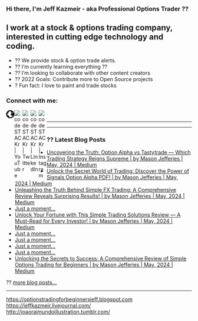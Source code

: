 

<!--
**jeffkazmeir/jeffkazmeir** is a ✨ _special_ ✨ repository because its `README.md` (this file) appears on your GitHub profile.

Here are some ideas to get you started:

- 🔭 I’m currently working on ...
- 🌱 I’m currently learning ...
- 👯 I’m looking to collaborate on ...
- 🤔 I’m looking for help with ...
- 💬 Ask me about ...
- 📫 How to reach me: ...
- 😄 Pronouns: ...
- ⚡ Fun fact: ...
-->
### Hi there, I'm Jeff Kazmeir - aka Professional Options Trader ??
## I work at a stock & options trading company, interested in cutting edge technology and coding.

- ?? We provide stock & option trade alerts.
- ?? I’m currently learning everything ??
- ?? I’m looking to collaborate with other content creators
- ?? 2022 Goals: Contribute more to Open Source projects
- ? Fun fact: I love to paint and trade stocks


### Connect with me:

[<img align="left" alt="codeSTACKr.com" width="22px" src="https://raw.githubusercontent.com/iconic/open-iconic/master/svg/globe.svg" />][website]
[<img align="left" alt="codeSTACKr | YouTube" width="22px" src="https://cdn.jsdelivr.net/npm/simple-icons@v3/icons/youtube.svg" />][youtube]
[<img align="left" alt="codeSTACKr | Twitter" width="22px" src="https://cdn.jsdelivr.net/npm/simple-icons@v3/icons/twitter.svg" />][twitter]
[<img align="left" alt="codeSTACKr | LinkedIn" width="22px" src="https://cdn.jsdelivr.net/npm/simple-icons@v3/icons/linkedin.svg" />][linkedin]
[<img align="left" alt="codeSTACKr | Instagram" width="22px" src="https://cdn.jsdelivr.net/npm/simple-icons@v3/icons/instagram.svg" />][instagram]

<br />

---

---

### ?? Latest Blog Posts

<!-- BLOG-POST-LIST:START -->
- [Uncovering the Truth: Option Alpha vs Tastytrade — Which Trading Strategy Reigns Supreme | by Mason Jefferies | May, 2024 | Medium](https://tradingoptionsforbeginners.medium.com/uncovering-the-truth-option-alpha-vs-tastytrade-which-trading-strategy-reigns-supreme-be460ea52390?source=ifttt--------------3)
- [Unlock the Secret World of Trading: Discover the Power of Signals Option Alpha PDF! | by Mason Jefferies | May, 2024 | Medium](https://tradingoptionsforbeginners.medium.com/unlock-the-secret-world-of-trading-discover-the-power-of-signals-option-alpha-pdf-ae887887d6ea?source=ifttt--------------3)
- [Unleashing the Truth Behind Simple FX Trading: A Comprehensive Review Reveals Surprising Results! | by Mason Jefferies | May, 2024 | Medium](https://tradingoptionsforbeginners.medium.com/unleashing-the-truth-behind-simple-fx-trading-a-comprehensive-review-reveals-surprising-results-1348affdf84f?source=ifttt--------------3)
- [Just a moment...](https://medium.com/@tradingoptionsforbeginners/simpler-trading-or-gold-membership-reviews-which-one-reigns-supreme-find-out-now-60d175f885c4?source=ifttt--------------3)
- [Unlock Your Fortune with This Simple Trading Solutions Review — A Must-Read for Every Investor! | by Mason Jefferies | May, 2024 | Medium](https://tradingoptionsforbeginners.medium.com/unlock-your-fortune-with-this-simple-trading-solutions-review-a-must-read-for-every-investor-6ba2587bd25d?source=ifttt--------------3)
- [Just a moment...](https://medium.com/@tradingoptionsforbeginners/discover-the-secrets-of-success-with-rave-worthy-option-alpha-reviews-ed91cb7f8292?source=ifttt--------------3)
- [Just a moment...](https://medium.com/@tradingoptionsforbeginners/unleash-the-power-of-the-option-alpha-profit-matrix-with-kingtradingsystems-com-13093ca313a7?source=ifttt--------------3)
- [Just a moment...](https://medium.com/@tradingoptionsforbeginners/the-shocking-truth-exposed-unbiased-reviews-of-simpler-trading-that-will-help-you-succeed-9d191ee020f5?source=ifttt--------------3)
- [Just a moment...](https://medium.com/@tradingoptionsforbeginners/the-shocking-truth-exposed-unbiased-reviews-of-simpler-trading-that-will-help-you-succeed-9b26fdb5e290?source=ifttt--------------3)
- [Unlocking the Secrets to Success: A Comprehensive Review of Simple Options Trading for Beginners | by Mason Jefferies | May, 2024 | Medium](https://tradingoptionsforbeginners.medium.com/unlocking-the-secrets-to-success-a-comprehensive-review-of-simple-options-trading-for-beginners-4dcf93447eb4?source=ifttt--------------3)
<!-- BLOG-POST-LIST:END -->

?? [more blog posts...](https://theministerofcapitalism.com/blog/)

---


[website]: https://kingtradingsystems.com/blog/
[twitter]: https://twitter.com/optionstradejef
[youtube]: https://www.youtube.com/channel/UCEo82TuA0YdbXyO2oPecIHQ
[instagram]: https://tradingoptionsforbeginners.medium.com
[linkedin]: https://ca.linkedin.com/in/theministerofcapitalism
 https://optionstradingforbeginnersjeff.blogspot.com
 https://jeffkazmeir.livejournal.com/
 http://joaoraimundoillustration.tumblr.com/



